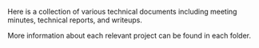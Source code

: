 Here is a collection of various technical documents including meeting minutes, technical reports, and writeups.

More information about each relevant project can be found in each folder.
